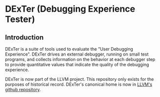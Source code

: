 # DExTer (Debugging Experience Tester)

## Introduction

DExTer is a suite of tools used to evaluate the "User Debugging Experience". DExTer drives an external debugger, running on small test programs, and collects information on the behavior at each debugger step to provide quantitative values that indicate the quality of the debugging experience.

DExTer is now part of the LLVM project. This repository only exists for the purposes of historical record. DExTer's canonical home is now in [LLVM's github repository](https://github.com/llvm/llvm-project/tree/master/debuginfo-tests/dexter). 

